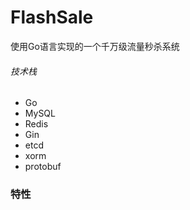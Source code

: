 # FlashSale
使用Go语言实现的一个千万级流量秒杀系统


###### 技术栈
- Go
- MySQL
- Redis
- Gin
- etcd
- xorm
- protobuf


### 特性